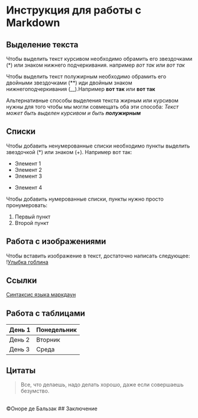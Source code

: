 # Инструкция для работы с Markdown

## Выделение текста
Чтобы выделить текст курсивом необходимо обрамить его звездочками (*) или знаком нижнего подчеркивания. например *вот так* или _вот так_

Чтобы выделить текст полужирным необходимо обрамить его двойными звездочками (**) иди двойным знаком нижнегоподчеркивания (__).Например **вот так** или __вот так__

Альтернативные способы выделения текста жирным или курсивом нужны для того чтобы мы могли совмещать оба эти способа: _Текст может быть выделен курсивом и быть **полужирным**_ 



## Списки

Чтобы добавить ненумерованные списки необходимо пункты выделить звездочкой (*) или знаком (+). Например вот так:
* Элемент 1
* Элемент 2
* Элемент 3
+ Элемент 4

Чтобы добавить нумерованные списки, пункты нужно просто пронумеровать:
1. Первый пункт
2. Второй пункт

## Работа с изображениями

Чтобы вставить изображение в текст, достаточно написать следующее:
\![Улыбка гоблина](x_074c526c-001.jpg)

## Ссылки

[Синтаксис языка маркдаун](https://docs.microsoft.com/ru-ru/contribute/markdown-reference)



## Работа с таблицами

|День 1|Понедельник|
|-|-|
|День 2|Вторник|
|День 3|Среда|

## Цитаты

> Все, что делаешь, надо делать хорошо, даже если совершаешь безумство.
<br>
©Оноре де Бальзак
##  Заключение

